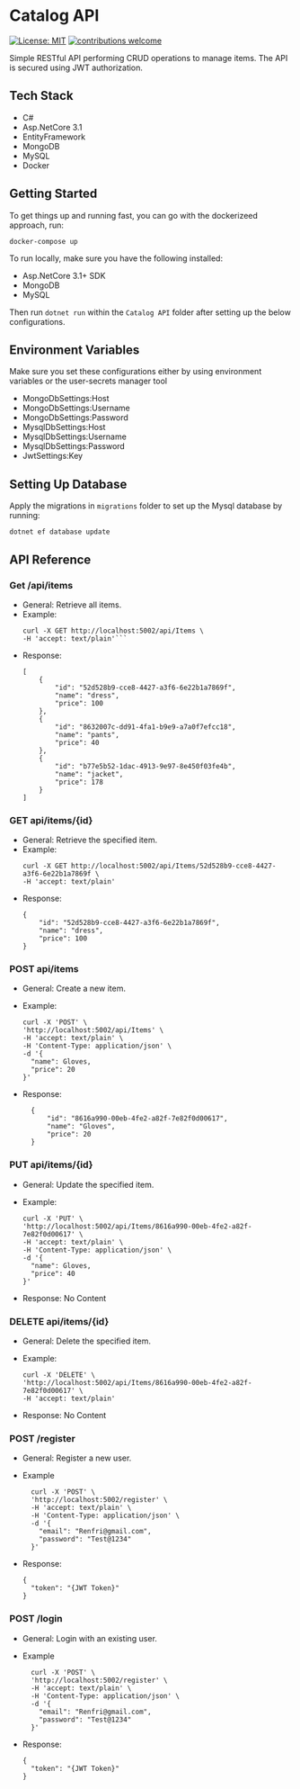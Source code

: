 # Catalog API

[![License: MIT](https://img.shields.io/badge/License-MIT-yellow.svg)](https://opensource.org/licenses/MIT)
[![contributions welcome](https://img.shields.io/badge/contributions-welcome-brightgreen.svg?style=flat)](https://github.com/dwyl/esta/issues)

Simple RESTful API performing CRUD operations to manage items. The API is secured using JWT authorization.

## Tech Stack

- C#
- Asp.NetCore 3.1
- EntityFramework
- MongoDB
- MySQL
- Docker

## Getting Started

To get things up and running fast, you can go with the dockerizeed approach, run:

`docker-compose up`

To run locally, make sure you have the following installed:

- Asp.NetCore 3.1+ SDK
- MongoDB
- MySQL

Then run `dotnet run` within the `Catalog API` folder after setting up the below configurations.

## Environment Variables

Make sure you set these configurations either by using environment variables or the user-secrets manager tool

- MongoDbSettings:Host
- MongoDbSettings:Username
- MongoDbSettings:Password
- MysqlDbSettings:Host
- MysqlDbSettings:Username
- MysqlDbSettings:Password
- JwtSettings:Key

## Setting Up Database

Apply the migrations in `migrations` folder to set up the Mysql database by running:

`dotnet ef database update`

## API Reference

### Get /api/items

- General: Retrieve all items.
- Example:
  ````
  curl -X GET http://localhost:5002/api/Items \
  -H 'accept: text/plain'```
  ````
- Response:
  ```
  [
      {
          "id": "52d528b9-cce8-4427-a3f6-6e22b1a7869f",
          "name": "dress",
          "price": 100
      },
      {
          "id": "8632007c-dd91-4fa1-b9e9-a7a0f7efcc18",
          "name": "pants",
          "price": 40
      },
      {
          "id": "b77e5b52-1dac-4913-9e97-8e450f03fe4b",
          "name": "jacket",
          "price": 178
      }
  ]
  ```

### GET api/items/{id}

- General: Retrieve the specified item.
- Example:
  ```
  curl -X GET http://localhost:5002/api/Items/52d528b9-cce8-4427-a3f6-6e22b1a7869f \
  -H 'accept: text/plain'
  ```
- Response:
  ```
  {
      "id": "52d528b9-cce8-4427-a3f6-6e22b1a7869f",
      "name": "dress",
      "price": 100
  }
  ```

### POST api/items

- General: Create a new item.
- Example:

  ```
  curl -X 'POST' \
  'http://localhost:5002/api/Items' \
  -H 'accept: text/plain' \
  -H 'Content-Type: application/json' \
  -d '{
    "name": Gloves,
    "price": 20
  }'
  ```

- Response:

  ```
    {
        "id": "8616a990-00eb-4fe2-a82f-7e82f0d00617",
        "name": "Gloves",
        "price": 20
    }
  ```

### PUT api/items/{id}

- General: Update the specified item.
- Example:

  ```
  curl -X 'PUT' \
  'http://localhost:5002/api/Items/8616a990-00eb-4fe2-a82f-7e82f0d00617' \
  -H 'accept: text/plain' \
  -H 'Content-Type: application/json' \
  -d '{
    "name": Gloves,
    "price": 40
  }'
  ```

- Response: No Content

### DELETE api/items/{id}

- General: Delete the specified item.
- Example:

  ```
  curl -X 'DELETE' \
  'http://localhost:5002/api/Items/8616a990-00eb-4fe2-a82f-7e82f0d00617' \
  -H 'accept: text/plain'
  ```

- Response: No Content

### POST /register

- General: Register a new user.
- Example

  ```
    curl -X 'POST' \
    'http://localhost:5002/register' \
    -H 'accept: text/plain' \
    -H 'Content-Type: application/json' \
    -d '{
      "email": "Renfri@gmail.com",
      "password": "Test@1234"
    }'
  ```

- Response:

  ```
  {
    "token": "{JWT Token}"
  }
  ```

### POST /login

- General: Login with an existing user.
- Example

  ```
    curl -X 'POST' \
    'http://localhost:5002/register' \
    -H 'accept: text/plain' \
    -H 'Content-Type: application/json' \
    -d '{
      "email": "Renfri@gmail.com",
      "password": "Test@1234"
    }'
  ```

- Response:

  ```
  {
    "token": "{JWT Token}"
  }
  ```
